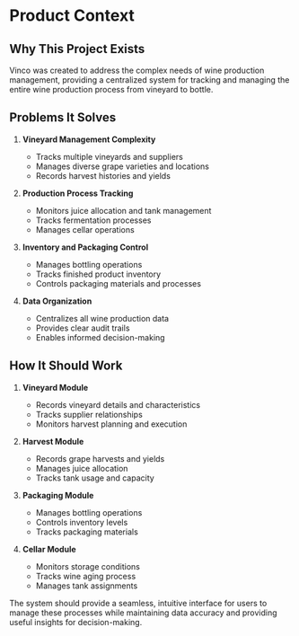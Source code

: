# Product Context

## Why This Project Exists
Vinco was created to address the complex needs of wine production management, providing a centralized system for tracking and managing the entire wine production process from vineyard to bottle.

## Problems It Solves
1. **Vineyard Management Complexity**
   - Tracks multiple vineyards and suppliers
   - Manages diverse grape varieties and locations
   - Records harvest histories and yields

2. **Production Process Tracking**
   - Monitors juice allocation and tank management
   - Tracks fermentation processes
   - Manages cellar operations

3. **Inventory and Packaging Control**
   - Manages bottling operations
   - Tracks finished product inventory
   - Controls packaging materials and processes

4. **Data Organization**
   - Centralizes all wine production data
   - Provides clear audit trails
   - Enables informed decision-making

## How It Should Work
1. **Vineyard Module**
   - Records vineyard details and characteristics
   - Tracks supplier relationships
   - Monitors harvest planning and execution

2. **Harvest Module**
   - Records grape harvests and yields
   - Manages juice allocation
   - Tracks tank usage and capacity

3. **Packaging Module**
   - Manages bottling operations
   - Controls inventory levels
   - Tracks packaging materials

4. **Cellar Module**
   - Monitors storage conditions
   - Tracks wine aging process
   - Manages tank assignments

The system should provide a seamless, intuitive interface for users to manage these processes while maintaining data accuracy and providing useful insights for decision-making.
